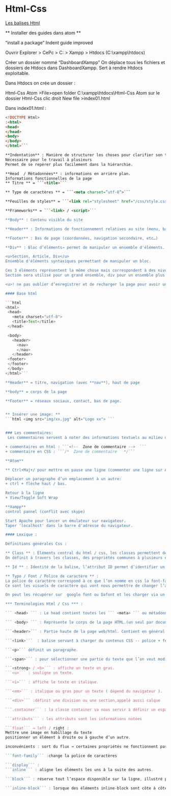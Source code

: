 # Html-Css

[Les balises Html]( http://41mag.fr/liste-des-balises-html5)

** Installer des guides dans atom **

“install a package” Indent guide improved

Ouvrir Explorer > CePc > C: > Xampp > Htdocs
(C:\xampp\htdocs)

Créer un dossier nommé “DashboardXampp”
On déplace tous les fichiers et dossiers de Htdocs dans DashboardXampp. Sert à rendre Htdocs exploitable.

Dans Htdocs on crée un dossier :

Html-Css
Atom >File>open folder
C:\xampp\htdocs\Html-Css
Atom
sur le dossier Html-Css clic droit New file >index01.html

Dans index01.html :    
 ```html
<!DOCTYPE Html>
:<html>
<head>
</head>
<body>
</body>
</html>```

**Indentation** : Manière de structurer les choses pour clarifier son travail.
Nécessaire pour le travail à plusieurs
Permet de se repérer plus facilement dans la hiérarchie.

**Head  / Métadonnées** : informations en arrière plan.
Informations fonctionnelles de la page
** Titre ** = ```<title>```

** Type de caractères ** = ```<meta charset=”utf-8”>```

**Feuilles de styles** = ```<link rel="stylesheet" href="/css/style.css">```

**Frameworks** = ```<link> / <script>```

**Body** : Contenu visible du site

**Header** : Informations de fonctionnement relatives au site (menu, barre de recherche, Log in, logo ou nom du site)

**Footer** : Bas de page (coordonnées, navigation secondaire, etc…)

**Div** : Bloc d’éléments→ permet de manipuler un ensemble d'éléments.

<u>Section, Article, Div</u>
Ensemble d'éléments syntaxiques permettant de manipuler un bloc.

Ces 3 éléments représentent la même chose mais correspondent à des niveaux de représentation différents.
Section sera utilisé pour un grand ensemble, div pour un ensemble plus ou moins grand de type indéfinis et article pour un bloc contenant un article (sous-titre, paragraphe.)

<u>! ne pas oublier d’enregistrer et de recharger la page pour avoir un visuel de son code!</u>

#### Base html

```html
<html>
  <head>
    <meta charset="utf-8">
    <title>Text</title>
  </head>

  <body>
    <header>
      <nav>
      </nav>
    </header>
  <footer>
  </footer>
  </body>
</html>```

**Header** = titre, navigation (avec **nav**), haut de page

**body** = corps de la page

**Footer** = réseaux sociaux, contact, bas de page.


** Insérer une image: **
```html <img src="img/xx.jpg" alt="Logo xx"> ```


### Les commentaires:
  Les commentaires servent à noter des informations textuels au milieu du code sans perturber son exécution. Ils peuvent également servir à masquer une partie du code sans avoir à effacer son contenus.

+ commentaires en html : ```<!--  Zone de commentaire -->  ```
+ commentaire en CSS : ```/*  Zone de commentaire   */```

**Atom**

** Ctrl+Maj+/ pour mettre en pause une ligne (commenter une ligne sur Atom) **

Déplacer un paragraphe d’un emplacement à un autre:
+ ctrl + flèche haut / bas.

Retour à la ligne
+ View/Toggle Soft Wrap

**Xampp**
control pannel (conflit avec skype)

Start Apache pour lancer un émulateur sur navigateur.
Taper 'localhost' dans la barre d'adresse du navigateur.

#### Lexique :

Définitions générales Css :

** Class ** : Éléments central du html / css, les classes permettent de sélectionner plusieurs éléments et de leur appliquer du style dans l’ensemble.
On définit à travers les classes, des propriétés communes à plusieurs éléments.

** Id ** : Identité de la balise, l’attribut ID permet d’identifier un balise précisément. Elle va nous permettre d’appliquer du style qui ne doit apparaître que sur cet élément.

** Typo / Font / Police de caractère ** :
La police de caractère correspond à ce que l’on nomme en css la font-family.
Ce sont les visuels de caractère qui vont nous permettre de changer l’affichage du texte.

On peut les récupérer sur  google font ou Dafont et les charger via un système de balise ```<link>``` ou directement dans le css via ce que l’on appel les media queries

*** Terminologies Html / Css *** :

``` <head> ``` : Le head contient toutes les ``` <meta> ``` ou métadonnées. Ce sont les informations structurelles de la page qui n'apparaîtront pas directement à l'écran mais qui sont nécessaires pour le bon fonctionnement de la page.

``` <body> ``` : Représente le corps de la page HTML.(un seul par document)

```<header>``` : Partie haute de la page web/html. Contient en général le ```<h1>``` et la navigation ```<nav>```

```<link>```  : balise servant à charger du contenus CSS -- police + feuille de style

```<p>``` définit un paragraphe.

```<span>``` : pour sélectionner une partie du texte que l’on veut modifié.

```<strong> / <b>``` : affiche un texte en gras.
```<u>``` : souligne un texte.

```<i>``` : affiche le texte en italique.

```<em>``` : italique ou gras pour un texte ( dépend du navigateur ).

```<div>``` :définit une division ou une section,appelé aussi calque

```.container``` : la classe container va nous servir à définir un espace donné qui contient les données dans une partie de la page. C’est une classe que l’on définit soi même.

```attributs``` : les attributs sont les informations notées

```float``` → left / right :
Mettre une image en habillage du texte
positionner un élément à droite ou à gauche d’un autre.

inconvénients : sort du flux → certaines propriétés ne fonctionnent pas et les éléments ne sont plus relatifs entre eux

```font-family``` :change la police de caractères

```display``` : 	
```inline``` : aligne les éléments les uns à la suite des autres.

```block``` : réserve tout l’espace disponible sur la ligne, illustré par une marge qui remplis l’espace.

```inline-block``` : lorsque des éléments inline-block sont côte à côte, ils se mettent à la suite et ensemble, forment un block.
